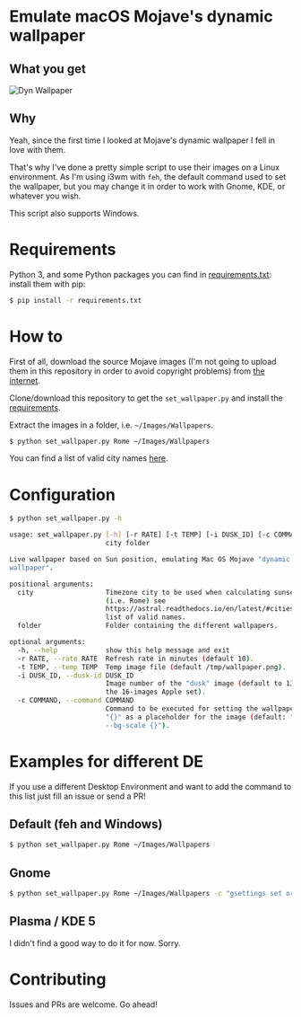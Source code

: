 # Emulate macOS Mojave's dynamic wallpaper

## What you get
![Dyn Wallpaper](http://i.freegifmaker.me/1/5/3/2/8/0/15328097891754468.gif?1532809797)

## Why
Yeah, since the first time I looked at Mojave's dynamic wallpaper I fell in
love with them.

That's why I've done a pretty simple script to use their images on a Linux
environment. As I'm using i3wm with `feh`, the default command used to set the
wallpaper, but you may change it in order to work with Gnome, KDE, or whatever
you wish.

This script also supports Windows.

# Requirements
Python 3, and some Python packages you can find in
[requirements.txt](requirements.txt): install them with pip:
```sh
$ pip install -r requirements.txt
```

# How to

First of all, download the source Mojave images (I'm not going to upload them
in this repository in order to avoid copyright problems) from
[the internet](https://www.reddit.com/r/apple/comments/8oz25c/all_16_full_resolution_macos_mojave_dynamic/).

Clone/download this repository to get the `set_wallpaper.py` and install the
[requirements](#requirements).

Extract the images in a folder, i.e. `~/Images/Wallpapers`.

```sh
$ python set_wallpaper.py Rome ~/Images/Wallpapers
```

You can find a list of valid city names [here](https://astral.readthedocs.io/en/latest/#cities).

# Configuration
```sh
$ python set_wallpaper.py -h

usage: set_wallpaper.py [-h] [-r RATE] [-t TEMP] [-i DUSK_ID] [-c COMMAND]
                        city folder

Live wallpaper based on Sun position, emulating Mac OS Mojave "dynamic
wallpaper".

positional arguments:
  city                  Timezone city to be used when calculating sunset time
                        (i.e. Rome) see
                        https://astral.readthedocs.io/en/latest/#cities for a
                        list of valid names.
  folder                Folder containing the different wallpapers.

optional arguments:
  -h, --help            show this help message and exit
  -r RATE, --rate RATE  Refresh rate in minutes (default 10).
  -t TEMP, --temp TEMP  Temp image file (default /tmp/wallpaper.png).
  -i DUSK_ID, --dusk-id DUSK_ID
                        Image number of the "dusk" image (default to 13 for
                        the 16-images Apple set).
  -c COMMAND, --command COMMAND
                        Command to be executed for setting the wallpaper, use
                        "{}" as a placeholder for the image (default: "feh
                        --bg-scale {}").

```

# Examples for different DE
If you use a different Desktop Environment and want to add the command to this
list just fill an issue or send a PR!

## Default (feh and Windows)
```sh
$ python set_wallpaper.py Rome ~/Images/Wallpapers
```

## Gnome
```sh
$ python set_wallpaper.py Rome ~/Images/Wallpapers -c "gsettings set org.gnome.desktop.background picture-uri {}"
```

## Plasma / KDE 5
I didn't find a good way to do it for now. Sorry.



# Contributing

Issues and PRs are welcome. Go ahead!

